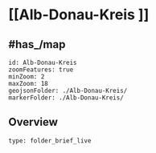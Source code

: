 # [[Alb-Donau-Kreis ]]


## #has_/map 


```leaflet
id: Alb-Donau-Kreis
zoomFeatures: true 
minZoom: 2 
maxZoom: 18
geojsonFolder: ./Alb-Donau-Kreis/
markerFolder: ./Alb-Donau-Kreis/
```


## Overview
 
```ccard
type: folder_brief_live
```
 
